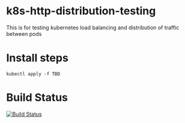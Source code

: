 # k8s-http-distribution-testing
This is for testing kubernetes load balancing and distribution of traffic between pods

# Install steps
```
kubectl apply -f TBD
```

# Build Status
[![Build Status](https://drone.support.tools/api/badges/mattmattox/k8s-http-distribution-testing/status.svg)](https://drone.support.tools/mattmattox/k8s-http-distribution-testing)
